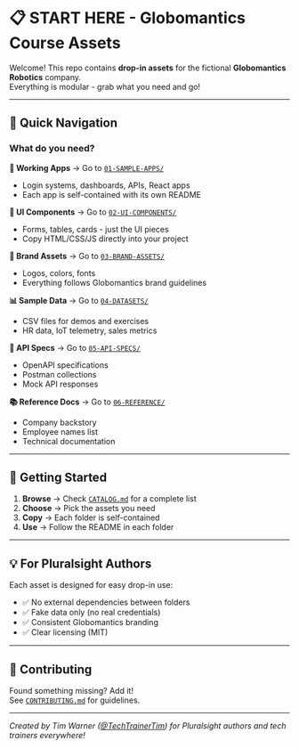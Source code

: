 # 📋 START HERE - Globomantics Course Assets

Welcome! This repo contains **drop-in assets** for the fictional **Globomantics Robotics** company.  
Everything is modular - grab what you need and go!

---

## 🎯 Quick Navigation

### What do you need?

**🚀 Working Apps** → Go to [`01-SAMPLE-APPS/`](./01-SAMPLE-APPS/)
- Login systems, dashboards, APIs, React apps
- Each app is self-contained with its own README

**🧩 UI Components** → Go to [`02-UI-COMPONENTS/`](./02-UI-COMPONENTS/)  
- Forms, tables, cards - just the UI pieces
- Copy HTML/CSS/JS directly into your project

**🎨 Brand Assets** → Go to [`03-BRAND-ASSETS/`](./03-BRAND-ASSETS/)
- Logos, colors, fonts
- Everything follows Globomantics brand guidelines

**📊 Sample Data** → Go to [`04-DATASETS/`](./04-DATASETS/)
- CSV files for demos and exercises
- HR data, IoT telemetry, sales metrics

**🔌 API Specs** → Go to [`05-API-SPECS/`](./05-API-SPECS/)
- OpenAPI specifications
- Postman collections
- Mock API responses

**📚 Reference Docs** → Go to [`06-REFERENCE/`](./06-REFERENCE/)
- Company backstory
- Employee names list
- Technical documentation

---

## 🚦 Getting Started

1. **Browse** → Check [`CATALOG.md`](./CATALOG.md) for a complete list
2. **Choose** → Pick the assets you need
3. **Copy** → Each folder is self-contained
4. **Use** → Follow the README in each folder

---

## 💡 For Pluralsight Authors

Each asset is designed for easy drop-in use:
- ✅ No external dependencies between folders
- ✅ Fake data only (no real credentials)
- ✅ Consistent Globomantics branding
- ✅ Clear licensing (MIT)

---

## 🤝 Contributing

Found something missing? Add it!  
See [`CONTRIBUTING.md`](./CONTRIBUTING.md) for guidelines.

---

*Created by Tim Warner ([@TechTrainerTim](https://techtrainertim.com)) for Pluralsight authors and tech trainers everywhere!*